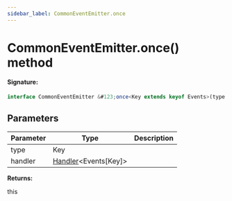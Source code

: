 ```yaml
---
sidebar_label: CommonEventEmitter.once
---
```


# CommonEventEmitter.once() method

#### Signature:

```typescript
interface CommonEventEmitter &#123;once<Key extends keyof Events>(type: Key, handler: Handler<Events[Key]>): this;&#125;
```

## Parameters

| Parameter | Type                                                   | Description |
| --------- | ------------------------------------------------------ | ----------- |
| type      | Key                                                    |             |
| handler   | [Handler](./puppeteer.handler.md)&lt;Events\[Key\]&gt; |             |

**Returns:**

this
